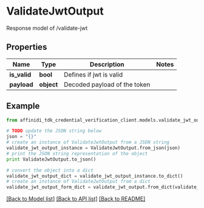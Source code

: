 # ValidateJwtOutput

Response model of /validate-jwt

## Properties

| Name         | Type       | Description                  | Notes |
| ------------ | ---------- | ---------------------------- | ----- |
| **is_valid** | **bool**   | Defines if jwt is valid      |
| **payload**  | **object** | Decoded payload of the token |

## Example

```python
from affinidi_tdk_credential_verification_client.models.validate_jwt_output import ValidateJwtOutput

# TODO update the JSON string below
json = "{}"
# create an instance of ValidateJwtOutput from a JSON string
validate_jwt_output_instance = ValidateJwtOutput.from_json(json)
# print the JSON string representation of the object
print ValidateJwtOutput.to_json()

# convert the object into a dict
validate_jwt_output_dict = validate_jwt_output_instance.to_dict()
# create an instance of ValidateJwtOutput from a dict
validate_jwt_output_form_dict = validate_jwt_output.from_dict(validate_jwt_output_dict)
```

[[Back to Model list]](../README.md#documentation-for-models) [[Back to API list]](../README.md#documentation-for-api-endpoints) [[Back to README]](../README.md)
